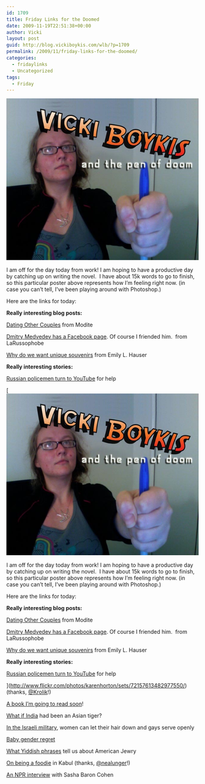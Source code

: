 ```yaml
---
id: 1709
title: Friday Links for the Doomed
date: 2009-11-19T22:51:38+00:00
author: Vicki
layout: post
guid: http://blog.vickiboykis.com/wlb/?p=1709
permalink: /2009/11/friday-links-for-the-doomed/
categories:
  - fridaylinks
  - Uncategorized
tags:
  - Friday
---
```

[<img class="aligncenter size-full wp-image-1708" title="Pen of Doom" src="https://raw.githubusercontent.com/veekaybee/wlb/gh-pages/assets/images/2009/11/Pen-of-Doom.jpg" alt="Pen of Doom" width="565" height="424" />](https://raw.githubusercontent.com/veekaybee/wlb/gh-pages/assets/images/2009/11/Pen-of-Doom.jpg)

I am off for the day today from work! I am hoping to have a productive day by catching up on writing the novel.  I have about 15k words to go to finish, so this particular poster above represents how I&#8217;m feeling right now. (in case you can&#8217;t tell, I&#8217;ve been playing around with Photoshop.)

Here are the links for today:

**Really interesting blog posts:** 

[Dating Other Couples](http://modite.com/blog/2009/11/15/dating-other-couples/) from Modite
  
[Dmitry Medvedev has a Facebook page](http://larussophobe.wordpress.com/2009/11/17/editorial-kim-dima-sittin-in-a-tree/). Of course I friended him.  from LaRussophobe
  
[Why do we want unique souvenirs](http://blog.vickiboykis.com/wlb/2009/04/05/mobama-dont-fall-prey-to-the-jew-guilt-in-prague/) from Emily L. Hauser

**Really interesting stories:**

[Russian policemen turn to YouTube](http://www.google.com/hostednews/ap/article/ALeqM5jCoX9otDlw2Eo9kL-ZtKRPGR6ZwAD9BURISO0) for help
  
[[<img class="aligncenter size-full wp-image-1708" title="Pen of Doom" src="https://raw.githubusercontent.com/veekaybee/wlb/gh-pages/assets/images/2009/11/Pen-of-Doom.jpg" alt="Pen of Doom" width="565" height="424" />](https://raw.githubusercontent.com/veekaybee/wlb/gh-pages/assets/images/2009/11/Pen-of-Doom.jpg)

I am off for the day today from work! I am hoping to have a productive day by catching up on writing the novel.  I have about 15k words to go to finish, so this particular poster above represents how I&#8217;m feeling right now. (in case you can&#8217;t tell, I&#8217;ve been playing around with Photoshop.)

Here are the links for today:

**Really interesting blog posts:** 

[Dating Other Couples](http://modite.com/blog/2009/11/15/dating-other-couples/) from Modite
  
[Dmitry Medvedev has a Facebook page](http://larussophobe.wordpress.com/2009/11/17/editorial-kim-dima-sittin-in-a-tree/). Of course I friended him.  from LaRussophobe
  
[Why do we want unique souvenirs](http://blog.vickiboykis.com/wlb/2009/04/05/mobama-dont-fall-prey-to-the-jew-guilt-in-prague/) from Emily L. Hauser

**Really interesting stories:**

[Russian policemen turn to YouTube](http://www.google.com/hostednews/ap/article/ALeqM5jCoX9otDlw2Eo9kL-ZtKRPGR6ZwAD9BURISO0) for help
  
](http://www.flickr.com/photos/karenhorton/sets/72157613482977550/) (thanks, [@Krolik](http://twitter.com/krolik)!)
  
[A book I&#8217;m going to read soon](http://www.jpost.com/servlet/Satellite?pagename=JPost/JPArticle/ShowFull&cid=1258027274978)!
  
[What if India](http://econlog.econlib.org/archives/2009/11/what_if_india_h.html?utm_source=feedburner&utm_medium=feed&utm_campaign=Feed%3A+Econlog+(EconLog+at+Econlib.org)&utm_content=Google+Reader) had been an Asian tiger?
  
[In the Israeli military](http://www.stripes.com/article.asp?section=104&article=66112), women can let their hair down and gays serve openly
  
[Baby gender regret](http://jezebel.com/5406003/theres-not-going-to-be-any-pink-dresses-moms-who-wanted-girls-get-boys)
  
[What Yiddish phrases](http://www.tabletmag.com/news-and-politics/20699/slip-of-the-tongue/?utm_source=rss&utm_medium=rss&utm_campaign=slip-of-the-tongue) tell us about American Jewry
  
[On being a foodie](http://www.warzonefoodie.com/) in Kabul (thanks, [@nealunger](http://twitter.com/nealunger)!)
  
[An NPR interview](http://www.npr.org/templates/story/story.php?storyId=120464037) with Sasha Baron Cohen